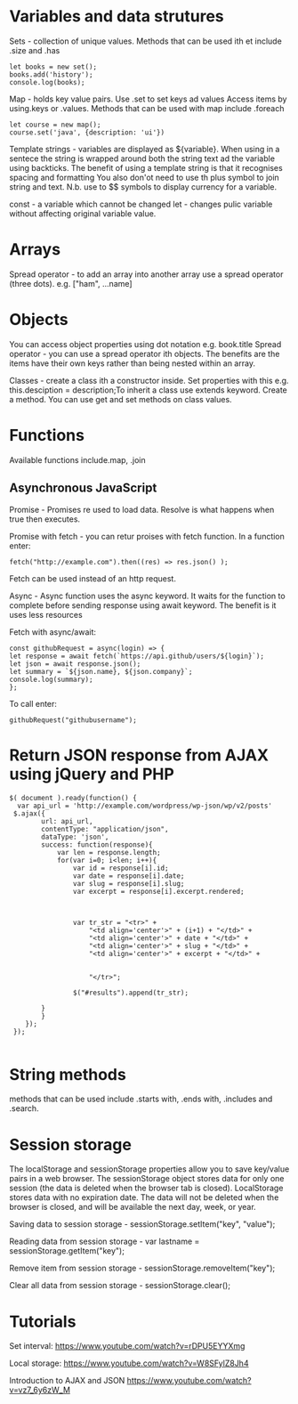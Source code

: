 Variables and data strutures
============================
Sets - collection of unique values.  Methods that can be used ith et include .size and .has 

```
let books = new set();
books.add('history');
console.log(books);
```
Map - holds key value pairs. Use .set to set keys ad values Access items by using.keys or .values. Methods that can be used with map include .foreach

```
let course = new map();
course.set('java', {description: 'ui'})
```
Template strings - variables are displayed as ${variable}. When using in a sentece the string is wrapped around both the string text ad the variable using backticks.
The benefit of using a template string is that it recognises spacing and formatting  You also don'ot need to use th plus symbol to join string and text.
N.b. use to $$ symbols to display currency for a variable.

const - a variable which cannot be changed
let - changes pulic variable without affecting original variable value.

Arrays
======
Spread operator - to add an array into another array use a spread operator (three dots). e.g. ["ham", ...name]

Objects
=======
You can access object properties using dot notation e.g. book.title
Spread operator - you can use a spread operator ith objects.  The benefits are the items have their own keys rather than being nested within an array.

Classes - create a class ith a constructor inside. Set properties with this e.g. this.desciption = description;To inherit a class use extends keyword. Create a method. 
You can use get and set methods on class values.

Functions
=========
Available functions include.map, .join

Asynchronous JavaScript
-----------------------
Promise - Promises re used to load data. Resolve is what happens when true then executes. 

Promise with fetch - you can retur proises with fetch function.  In a function enter:

```
fetch("http://example.com").then((res) => res.json() );
```

Fetch can be used instead of an http request.

Async - Async function uses the async keyword.  It waits for the function to complete before sending response using await keyword. The benefit is it uses less resources

Fetch with async/await:

```
const githubRequest = async(login) => {
let response = await fetch(`https://api.github/users/${login}`);
let json = await response.json();
let summary = `${json.name}, ${json.company}`;
console.log(summary);
};
```
To call enter:

```
githubRequest("githubusername");
```


Return JSON response from AJAX using jQuery and PHP
======================================================
```
$( document ).ready(function() {
  var api_url = 'http://example.com/wordpress/wp-json/wp/v2/posts'
 $.ajax({
        url: api_url,
        contentType: "application/json",
        dataType: 'json',
        success: function(response){
            var len = response.length;
            for(var i=0; i<len; i++){
                var id = response[i].id;
                var date = response[i].date;
                var slug = response[i].slug;
                var excerpt = response[i].excerpt.rendered;
                
                

                var tr_str = "<tr>" +
                    "<td align='center'>" + (i+1) + "</td>" +
                    "<td align='center'>" + date + "</td>" +
                    "<td align='center'>" + slug + "</td>" +
                    "<td align='center'>" + excerpt + "</td>" +
                    
                    
                    "</tr>";

                $("#results").append(tr_str);       
                
        }    
        } 
    });
 });
 
 ```
 
 String methods
 ===============
 methods that can be used include .starts with, .ends with, .includes and .search.
 
 Session storage
 ===============
 
The localStorage and sessionStorage properties allow you to save key/value pairs in a web browser. The sessionStorage object stores data for only one session (the data is deleted when the browser tab is closed). LocalStorage stores data with no expiration date. The data will not be deleted when the browser is closed, and will be available the next day, week, or year.

Saving data to session storage - sessionStorage.setItem("key", "value");

Reading data from session storage - var lastname = sessionStorage.getItem("key");

Remove item from session storage - sessionStorage.removeItem("key");

Clear all data from session storage - sessionStorage.clear();
 


Tutorials
==========

Set interval:
https://www.youtube.com/watch?v=rDPU5EYYXmg

Local storage:
https://www.youtube.com/watch?v=W8SFylZ8Jh4

Introduction to AJAX and JSON
https://www.youtube.com/watch?v=vz7_6y6zW_M
